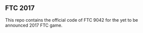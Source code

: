 FTC 2017
---

This repo contains the official code of FTC 9042 for the yet to be announced 2017 FTC game. 
